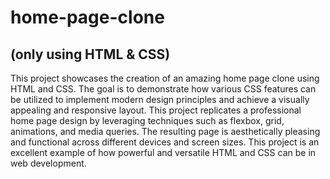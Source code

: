 # home-page-clone

## (only using HTML & CSS)

This project showcases the creation of an amazing home page clone using HTML and CSS. The goal is to demonstrate how various CSS features can be utilized to implement modern design principles and achieve a visually appealing and responsive layout. This project replicates a professional home page design by leveraging techniques such as flexbox, grid, animations, and media queries. The resulting page is aesthetically pleasing and functional across different devices and screen sizes. This project is an excellent example of how powerful and versatile HTML and CSS can be in web development.